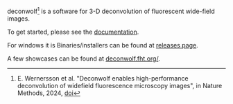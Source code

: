 deconwolf[^1] is a software for 3-D deconvolution of fluorescent
wide-field images.

To get started, please see the [documentation](https://elgw.github.io/deconwolf/).

For windows it is Binaries/installers can be found at [releases page](https://github.com/elgw/deconwolf/releases).

A few showcases can be found at
[deconwolf.fht.org/](https://deconwolf.fht.org/).


[^1]: E. Wernersson et al. "Deconwolf enables high-performance
    deconvolution of widefield fluorescence microscopy images", in
    Nature Methods, 2024, [doi](https://doi.org/10.1038/s41592-024-02294-7)
